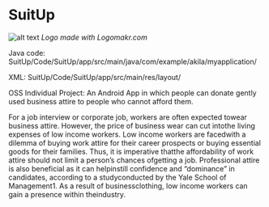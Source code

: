 # SuitUp
![alt text](https://github.com/sriniva5/SuitUp/blob/master/images/Logomakr_9cX6PG.png)
*Logo made with Logomakr.com* 

Java code: SuitUp/Code/SuitUp/app/src/main/java/com/example/akila/myapplication/ 

XML: SuitUp/Code/SuitUp/app/src/main/res/layout/

OSS Individual Project: An Android App in which people can donate gently used business attire to people who cannot afford them.

For​ ​a​ ​job​ ​interview​ ​or​ ​corporate​ ​job,​ ​workers​ ​are​ ​often​ ​expected​ ​to​ ​wear​ ​business​ ​attire. However,​ ​the​ ​price​ ​of​ ​business​ ​wear​ ​can​ ​cut​ ​into​ ​the​ ​living​ ​expenses​ ​of​ ​low​ ​income​ ​workers. Low​ ​income​ ​workers​ ​are​ ​faced​ ​with​ ​a​ ​dilemma​ ​of​ ​buying​ ​work​ ​attire​ ​for​ ​their​ ​career​ ​prospects​ ​or buying​ ​essential​ ​goods​ ​for​ ​their​ ​families.​ ​Thus,​ ​it​ ​is​ ​imperative​ ​that​ ​the​ ​affordability​ ​of​ ​work​ ​attire should​ ​not​ ​limit​ ​a​ ​person’s​ ​chances​ ​of​ ​getting​ ​a​ ​job.​ ​Professional​ ​attire​ ​is​ ​also​ ​beneficial​ ​as​ ​it can​ ​help​ ​instill​ ​confidence​ ​and​ ​“dominance”​ ​in​ ​candidates,​ ​according​ ​to​ ​a​ ​study​ ​conducted​ ​by the​ ​Yale​ ​School​ ​of​ ​Management1.​ ​As​ ​a​ ​result​ ​of​ ​business​ ​clothing,​ ​low​ ​income​ ​workers​ ​can​ ​gain a​ ​presence​ ​within​ ​the​ ​industry.
